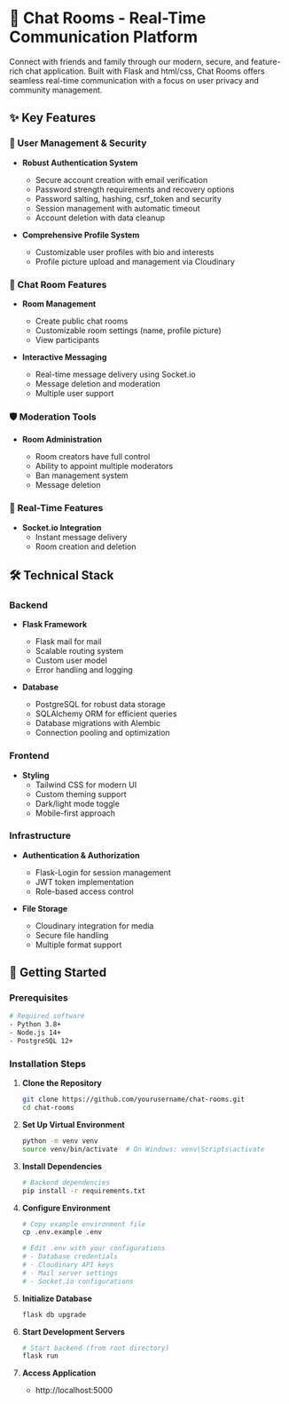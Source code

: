 # 🚀 Chat Rooms - Real-Time Communication Platform

Connect with friends and family through our modern, secure, and feature-rich chat application. Built with Flask and html/css, Chat Rooms offers seamless real-time communication with a focus on user privacy and community management.

## ✨ Key Features

### 👥 User Management & Security
- **Robust Authentication System**
  - Secure account creation with email verification
  - Password strength requirements and recovery options
  - Password salting, hashing, csrf_token and security
  - Session management with automatic timeout
  - Account deletion with data cleanup

- **Comprehensive Profile System**
  - Customizable user profiles with bio and interests
  - Profile picture upload and management via Cloudinary

### 💬 Chat Room Features
- **Room Management**
  - Create public chat rooms
  - Customizable room settings (name, profile picture)
  - View participants

- **Interactive Messaging**
  - Real-time message delivery using Socket.io
  - Message deletion and moderation
  - Multiple user support


### 🛡️ Moderation Tools
- **Room Administration**

    - Room creators have full control
    - Ability to appoint multiple moderators
    - Ban management system
    - Message deletion


### 🔄 Real-Time Features
- **Socket.io Integration**
  - Instant message delivery
  - Room creation and deletion


## 🛠️ Technical Stack

### Backend
- **Flask Framework**
  - Flask mail for mail
  - Scalable routing system
  - Custom user model
  - Error handling and logging

- **Database**
  - PostgreSQL for robust data storage
  - SQLAlchemy ORM for efficient queries
  - Database migrations with Alembic
  - Connection pooling and optimization

### Frontend

- **Styling**
  - Tailwind CSS for modern UI
  - Custom theming support
  - Dark/light mode toggle
  - Mobile-first approach

### Infrastructure
- **Authentication & Authorization**
  - Flask-Login for session management
  - JWT token implementation
  - Role-based access control

- **File Storage**
  - Cloudinary integration for media
  - Secure file handling
  - Multiple format support

## 🚀 Getting Started

### Prerequisites
```bash
# Required software
- Python 3.8+
- Node.js 14+
- PostgreSQL 12+
```

### Installation Steps

1. **Clone the Repository**
   ```bash
   git clone https://github.com/yourusername/chat-rooms.git
   cd chat-rooms
   ```

2. **Set Up Virtual Environment**
   ```bash
   python -m venv venv
   source venv/bin/activate  # On Windows: venv\Scripts\activate
   ```

3. **Install Dependencies**
   ```bash
   # Backend dependencies
   pip install -r requirements.txt
   
   ```

4. **Configure Environment**
   ```bash
   # Copy example environment file
   cp .env.example .env
   
   # Edit .env with your configurations
   # - Database credentials
   # - Cloudinary API keys
   # - Mail server settings
   # - Socket.io configurations
   ```

5. **Initialize Database**
   ```bash
   flask db upgrade
   ```

6. **Start Development Servers**
   ```bash
   # Start backend (from root directory)
   flask run

   ```

7. **Access Application**
   -  http://localhost:5000
